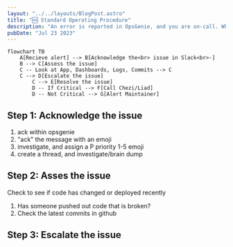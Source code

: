 ```yaml
---
layout: "../../layouts/BlogPost.astro"
title: "🆘 Standard Operating Procedure"
description: "An error is reported in OpsGenie, and you are on-call. What do you do?"
pubDate: "Jul 23 2023"
---
```


```mermaid
flowchart TB
    A[Recieve alert] --> B[Acknowledge the<br> issue in Slack<br>-]
    B --> C[Assess the issue]
    C -- Look at App, Dashboards, Logs, Commits --> C
    C --> D[Escalate the issue]
        C --> E[Resolve the issue]
        D -- If Critical --> F[Call Chezi/Liad]
        D -- Not Critical --> G[Alert Maintainer]
```

## Step 1: Acknowledge the issue

1. ack within opsgenie
1. "ack" the message with an emoji
1. investigate, and assign a P priority 1-5 emoji
1. create a thread, and investigate/brain dump

## Step 2: Asses the issue

Check to see if code has changed or deployed recently

1. Has someone pushed out code that is broken?
1. Check the latest commits in github

## Step 3: Escalate the issue